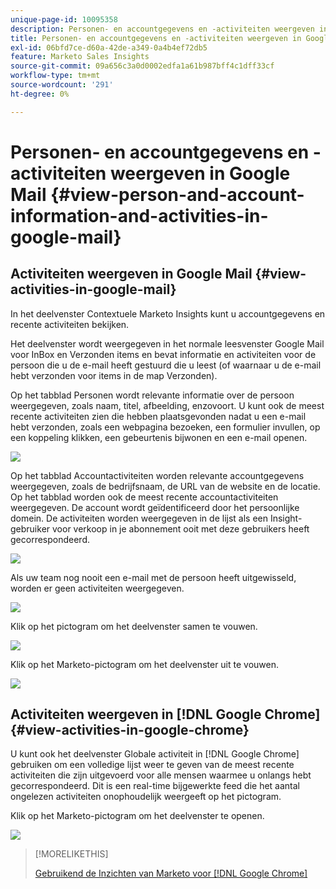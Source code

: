 ```yaml
---
unique-page-id: 10095358
description: Personen- en accountgegevens en -activiteiten weergeven in Google Mail - Marketo Docs - Productdocumentatie
title: Personen- en accountgegevens en -activiteiten weergeven in Google Mail
exl-id: 06bfd7ce-d60a-42de-a349-0a4b4ef72db5
feature: Marketo Sales Insights
source-git-commit: 09a656c3a0d0002edfa1a61b987bff4c1dff33cf
workflow-type: tm+mt
source-wordcount: '291'
ht-degree: 0%

---
```


# Personen- en accountgegevens en -activiteiten weergeven in Google Mail {#view-person-and-account-information-and-activities-in-google-mail}

## Activiteiten weergeven in Google Mail {#view-activities-in-google-mail}

In het deelvenster Contextuele Marketo Insights kunt u accountgegevens en recente activiteiten bekijken.

Het deelvenster wordt weergegeven in het normale leesvenster Google Mail voor InBox en Verzonden items en bevat informatie en activiteiten voor de persoon die u de e-mail heeft gestuurd die u leest (of waarnaar u de e-mail hebt verzonden voor items in de map Verzonden).

Op het tabblad Personen wordt relevante informatie over de persoon weergegeven, zoals naam, titel, afbeelding, enzovoort. U kunt ook de meest recente activiteiten zien die hebben plaatsgevonden nadat u een e-mail hebt verzonden, zoals een webpagina bezoeken, een formulier invullen, op een koppeling klikken, een gebeurtenis bijwonen en een e-mail openen.

![](assets/1.png)

Op het tabblad Accountactiviteiten worden relevante accountgegevens weergegeven, zoals de bedrijfsnaam, de URL van de website en de locatie. Op het tabblad worden ook de meest recente accountactiviteiten weergegeven. De account wordt geïdentificeerd door het persoonlijke domein. De activiteiten worden weergegeven in de lijst als een Insight-gebruiker voor verkoop in je abonnement ooit met deze gebruikers heeft gecorrespondeerd.

![](assets/2.png)

Als uw team nog nooit een e-mail met de persoon heeft uitgewisseld, worden er geen activiteiten weergegeven.

![](assets/3.png)

Klik op het pictogram om het deelvenster samen te vouwen.

![](assets/4.png)

Klik op het Marketo-pictogram om het deelvenster uit te vouwen.

![](assets/image2015-10-6-15-3a43-3a22.png)

## Activiteiten weergeven in [!DNL Google Chrome] {#view-activities-in-google-chrome}

U kunt ook het deelvenster Globale activiteit in [!DNL Google Chrome] gebruiken om een volledige lijst weer te geven van de meest recente activiteiten die zijn uitgevoerd voor alle mensen waarmee u onlangs hebt gecorrespondeerd. Dit is een real-time bijgewerkte feed die het aantal ongelezen activiteiten onophoudelijk weergeeft op het pictogram.

Klik op het Marketo-pictogram om het deelvenster te openen.

![](assets/image2015-10-6-15-3a32-3a52.png)

>[!MORELIKETHIS]
>
>[ Gebruikend de Inzichten van Marketo voor  [!DNL Google Chrome]](/help/marketo/product-docs/marketo-sales-insight/msi-chrome-plugin/using-marketo-insights-for-google-chrome.md)
